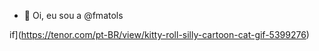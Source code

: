 - 👋 Oi, eu sou a @fmatols

if](https://tenor.com/pt-BR/view/kitty-roll-silly-cartoon-cat-gif-5399276)
